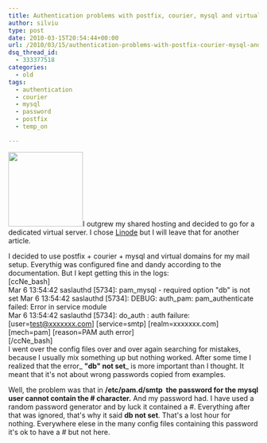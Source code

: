 ```yaml
---
title: Authentication problems with postfix, courier, mysql and virtual domains
author: silviu
type: post
date: 2010-03-15T20:54:44+00:00
url: /2010/03/15/authentication-problems-with-postfix-courier-mysql-and-virtual-domains/
dsq_thread_id:
  - 333377518
categories:
  - old
tags:
  - authentication
  - courier
  - mysql
  - password
  - postfix
  - temp_on

---
```

<img decoding="async" loading="lazy" class="alignleft size-thumbnail wp-image-729" title="Hash" alt="" src="http://blog.silviuvulcan.ro/wp-content/uploads/sites/2/2010/03/Hash-150x150.png" width="150" height="150" />I outgrew my shared hosting and decided to go for a dedicated virtual server. I chose [Linode][1] but I will leave that for another article.

I decided to use postfix + courier + mysql and virtual domains for my mail setup. Everythig was configured fine and dandy according to the documentation. But I kept getting this in the logs:  
[ccNe_bash]  
Mar 6 13:54:42 saslauthd [5734]: pam\_mysql - required option "db" is not set Mar 6 13:54:42 saslauthd [5734]: DEBUG: auth\_pam: pam_authenticate failed: Error in service module  
Mar 6 13:54:42 saslauthd \[5734]: do_auth : auth failure: [user=test@xxxxxxx.com\] \[service=smtp\] \[realm=xxxxxxx.com\] \[mech=pam\] [reason=PAM auth error]  
[/ccNe_bash]  
I went over the config files over and over again searching for mistakes, because I usually mix something up but nothing worked. After some time I realized that the error_ **"db" not set**_ is more important than I thought. It meant that it's not about wrong passwords copied from examples.

Well, the problem was that in **/etc/pam.d/smtp  the password for the mysql user cannot contain the # character.** And my password had. I have used a random password generator and by luck it contained a #. Everything after that was ignored, that's why it said **db not set**. That's a lost hour for nothing. Everywhere elese in the many config files containing this password it's ok to have a # but not here.

 [1]: http://www.linode.com/?r=16a04aa4c234b0d0edf8bf518ca11356448e1975